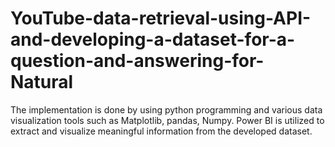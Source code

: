 # YouTube-data-retrieval-using-API-and-developing-a-dataset-for-a-question-and-answering-for-Natural
The implementation is done by using python programming and various data visualization tools such as Matplotlib, pandas, Numpy.
Power BI is utilized to extract and visualize meaningful information from the developed dataset.
